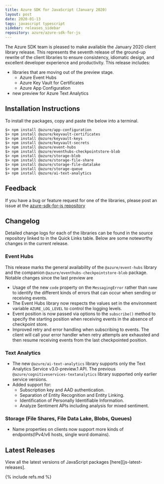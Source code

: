 ```yaml
---
title: Azure SDK for JavaScript (January 2020)
layout: post
date: 2020-01-13
tags: javascript typescript
sidebar: releases_sidebar
repository: azure/azure-sdk-for-js
---
```


The Azure SDK team is pleased to make available the January 2020 client library release. This represents the seventh release of the ground-up rewrite of the client libraries to ensure consistency, idiomatic design, and excellent developer experience and productivity. This release includes:
- libraries that are moving out of the preview stage.
    - Azure Event Hubs
    - Azure Key Vault for Certificates
    - Azure App Configuration
- new preview for Azure Text Analytics

## Installation Instructions
To install the packages, copy and paste the below into a terminal.

    $> npm install @azure/app-configuration
    $> npm install @azure/keyvault-certificates
    $> npm install @azure/keyvault-keys
    $> npm install @azure/keyvault-secrets
    $> npm install @azure/event-hubs
    $> npm install @azure/eventhubs-checkpointstore-blob
    $> npm install @azure/storage-blob
    $> npm install @azure/storage-file-share
    $> npm install @azure/storage-file-datalake
    $> npm install @azure/storage-queue
    $> npm install @azure/ai-text-analytics

## Feedback
If you have a bug or feature request for one of the libraries, please post an issue at the [azure-sdk-for-js repository](https://github.com/azure/azure-sdk-for-js/issues)

## Changelog

Detailed change logs for each of the libraries can be found in the source repository linked to in the Quick Links table.
Below are some noteworthy changes in the current release.

### Event Hubs

This release marks the general availability of the `@azure/event-hubs` library and the companion `@azure/eventhubs-checkpointstore-blob` package.
Notable changes since the last preview are
- Usage of the new `code` property on the `MessagingError` rather than `name` to identify the different kinds of errors that can occur when sending or receiving events.
- The Event Hubs library now respects the values set in the environment variable `AZURE_LOG_LEVEL` to control the logging levels.
- Event position is now passed via options to the `subscribe()` method to specify the starting position when receiving events in the absence of checkpoint store.
- Improved retry and error handling when subscribing to events. The client will call your error handler when retry attempts are exhausted and then resume receiving events from the last checkpointed position.

### Text Analytics

- The new `@azure/ai-text-analytics` library supports only the Text Analytics Service v3.0-preview.1 API.
The previous `@azure/cognitiveservices-textanalytics` library supported only earlier service versions.
- Added support for:
  - Subscription key and AAD authentication.
  - Separation of Entity Recognition and Entity Linking.
  - Identification of Personally Identifiable Information.
  - Analyze Sentiment APIs including analysis for mixed sentiment.

### Storage (File Shares, File Data Lake, Blobs, Queues)
  - Name properties on clients now support more kinds of endpoints(IPv4/v6 hosts, single word domains).
  


## Latest Releases

View all the latest versions of JavaScript packages [here][js-latest-releases].

{% include refs.md %}